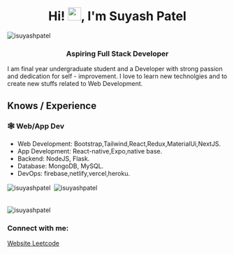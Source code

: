 <body>
<h1 align="center">Hi! <img src="https://raw.githubusercontent.com/MartinHeinz/MartinHeinz/master/wave.gif" width="30px">, I'm Suyash Patel </h1>
<div align="left"> <img src="https://komarev.com/ghpvc/?username=isuyashpatel&label=Profile%20views&color=0e75b6&style=flat" alt="isuyashpatel" /> </div>
    <h3 align="center">Aspiring Full Stack Developer</h3>
   
 
I am final year undergraduate student and a Developer with strong passion and dedication for self - improvement.
I love to learn new technolgies and to create new stuffs related to Web Development.



## Knows / Experience

### 🕸️ Web/App Dev

- Web Development: Bootstrap,Tailwind,React,Redux,MaterialUi,NextJS.
- App Development: React-native,Expo,native base.
- Backend: NodeJS, Flask.
- Database: MongoDB, MySQL.
- DevOps: firebase,netlify,vercel,heroku.

<div><img align="center" src="https://github-readme-stats.vercel.app/api/top-langs?username=isuyashpatel&show_icons=true&locale=en&layout=compact" alt="isuyashpatel" />&nbsp;&nbsp;<img align="center"" src="https://github-readme-stats.vercel.app/api?username=isuyashpatel&show_icons=true&locale=en" alt="isuyashpatel" /></div>
<br/>
<div></div>
<br/>
<div><img align="center" src="https://github-readme-streak-stats.herokuapp.com/?user=isuyashpatel&" alt="isuyashpatel" /></div>

<h3 align="left">Connect with me:</h3>
<p align="left">
<a href="https://www.suyashpatel.tech/">
Website
</a>
<a href="https://leetcode.com/serpensortia/" target="blank">Leetcode</a>

</p>

</body>
